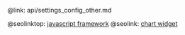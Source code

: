 @link: api/settings_config_other.md

@seolinktop: [javascript framework](https://webix.com)
@seolink: [chart widget](https://webix.com/widget/charts/)